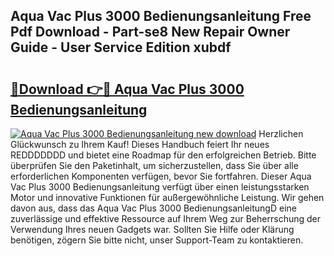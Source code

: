 ## Aqua Vac Plus 3000 Bedienungsanleitung Free Pdf Download - Part-se8 New Repair Owner Guide - User Service Edition xubdf

# <h2><a href="http://df5hc1q.blite.top/?on=Aqua+Vac+Plus+3000+Bedienungsanleitung">🔗Download 👉🔴 Aqua Vac Plus 3000 Bedienungsanleitung</a></h2>

[![Aqua Vac Plus 3000 Bedienungsanleitung new download](https://i.imgur.com/lujVjoI.png)](http://df5hc1q.blite.top/?on=Aqua+Vac+Plus+3000+Bedienungsanleitung)
Herzlichen Glückwunsch zu Ihrem Kauf! Dieses Handbuch feiert Ihr neues REDDDDDDD und bietet eine Roadmap für den erfolgreichen Betrieb. Bitte überprüfen Sie den Paketinhalt, um sicherzustellen, dass Sie über alle erforderlichen Komponenten verfügen, bevor Sie fortfahren. Dieser Aqua Vac Plus 3000 Bedienungsanleitung verfügt über einen leistungsstarken Motor und innovative Funktionen für außergewöhnliche Leistung. Wir gehen davon aus, dass das Aqua Vac Plus 3000 BedienungsanleitungD eine zuverlässige und effektive Ressource auf Ihrem Weg zur Beherrschung der Verwendung Ihres neuen Gadgets war. Sollten Sie Hilfe oder Klärung benötigen, zögern Sie bitte nicht, unser Support-Team zu kontaktieren.
